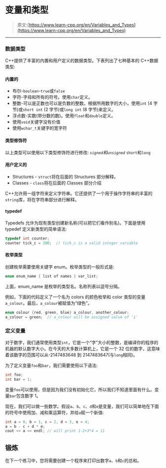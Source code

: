 # 变量和类型

> 原文:[https://www.learn-cpp.org/en/Variables_and_Types](https://www.learn-cpp.org/en/Variables_and_Types)

* * *

### 数据类型

C++提供了丰富的内置和用户定义的数据类型。下表列出了七种基本的 C++数据类型:

#### 内置的

*   布尔-`boolean`-`true`或`false`
*   字符-字母和所有的符号。使用`char`定义。
*   整数-可以是正数也可以是负数的整数。根据所用数字的大小，使用`int` (4 字节)或`short int` (2 字节)或`long int` (8 字节)来定义。
*   浮点数-实数(带分数的数)。使用`float`和`double`定义。
*   使用`void`关键字没有价值
*   使用`wchar_t`关键字的宽字符

#### 类型修饰符

以上类型可以使用以下类型修饰符进行修改: *`signed`和`unsigned`* `short`和`long`

#### 用户定义的

*   Structures - `struct`将在后面的 Structures 部分解释。
*   Classes - `class`将在后面的 Classes 部分介绍

C++允许用一组字符来定义字符串。它还提供了一个用于操作字符串的丰富的`string`库，将在字符串部分进行解释。

#### typedef

Typedefs 允许为现有类型创建新名称(可以把它们看作别名)。下面是使用 typedef 定义新类型的简单语法:

```cpp
typedef int counter;
counter tick_c = 100;  // tick_c is a valid integer variable 
```

#### 枚举类型

创建枚举需要使用关键字 enum。枚举类型的一般形式是:

```cpp
enum enum_name { list of names } var_list; 
```

上面，enum_name 是枚举的类型名。名称列表以逗号分隔。

例如，下面的代码定义了一个名为 colors 的颜色枚举和 color 类型的变量`a_colour`。最后，`a_colour`被赋值为“绿色”。

```cpp
enum colour {red, green, blue} a_colour, another_colour;
a_colour = green;  // a_colour will be assigned value of '1' 
```

### 定义变量

对于数字，我们通常使用类型`int`，它是一个“字”大小的整数，是编译你的程序的机器的默认数字大小。在今天的大多数计算机上，它是一个 32 位的数字，这意味着该数字的范围可以从-2147483648 到 2147483647(与`long`相同)。

为了定义变量`foo`和`bar`，我们需要使用以下语法:

```cpp
int foo;
int bar = 1; 
```

变量`foo`可以使用，但是因为我们没有初始化它，所以我们不知道里面有什么。变量`bar`包含数字 1。

现在，我们可以做一些数学。假设`a`、`b`、`c`、`d`和`e`是变量，我们可以简单地在下面的符号中使用加、减和乘运算符，并给`a`赋一个新值:

```cpp
int a = 0, b = 1, c = 2, d = 3, e = 4;
a = b - c + d * e;
cout << a << endl; // will print 1-2+3*4 = 11 
```

## 锻炼

在下一个练习中，您将需要创建一个程序来打印出数字`a`、`b`和`c`的总和。
